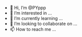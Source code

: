 - 👋 Hi, I’m @PYppp
- 👀 I’m interested in ...
- 🌱 I’m currently learning ...
- 💞️ I’m looking to collaborate on ...
- 📫 How to reach me ...

<!---
PYppp/PYppp is a ✨ special ✨ repository because its `README.md` (this file) appears on your GitHub profile.
You can click the Preview link to take a look at your changes.
--->
